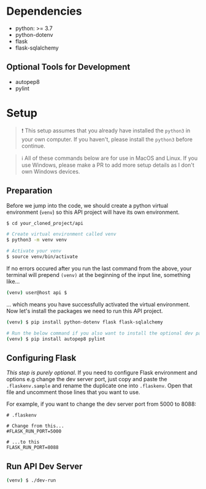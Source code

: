 # Dependencies

- python: >= 3.7
- python-dotenv
- flask
- flask-sqlalchemy

## Optional Tools for Development

- autopep8
- pylint

# Setup

> ❗️ This setup assumes that you already have installed the `python3` in your own computer. If you haven't, please install the `python3` before continue.

> ℹ️ All of these commands below are for use in MacOS and Linux. If you use Windows, please make a PR to add more setup details as I don't own Windows devices.

## Preparation

Before we jump into the code, we should create a python virtual environment (`venv`) so this API project will have its own environment.

```bash
$ cd your_cloned_project/api

# Create virtual environment called venv
$ python3 -m venv venv

# Activate your venv
$ source venv/bin/activate
```

If no errors occured after you run the last command from the above, your terminal will prepend `(venv)` at the beginning of the input line, something like...

```bash
(venv) user@host api $
```

... which means you have successfully activated the virtual environment. Now let's install the packages we need to run this API project.

```bash
(venv) $ pip install python-dotenv flask flask-sqlalchemy

# Run the below command if you also want to install the optional dev packages
(venv) $ pip install autopep8 pylint
```

## Configuring Flask

_This step is purely optional_. If you need to configure Flask environment and options e.g change the dev server port, just copy and paste the `.flaskenv.sample` and rename the duplicate one into `.flaskenv`. Open that file and uncomment those lines that you want to use.

For example, if you want to change the dev server port from 5000 to 8088:

```
# .flaskenv

# Change from this...
#FLASK_RUN_PORT=5000

# ...to this
FLASK_RUN_PORT=8088
```

## Run API Dev Server

```bash
(venv) $ ./dev-run
```
